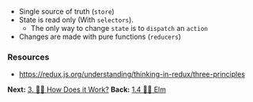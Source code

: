 - Single source of truth (`store`)
- State is read only (With `selectors`). 
	- The only way to change `state` is to `dispatch` an `action`
- Changes are made with pure functions (`reducers`)

### Resources
- https://redux.js.org/understanding/thinking-in-redux/three-principles

**Next:** [3. 🤷‍♂️ How Does it Work?](3.%20🤷‍♂️%20How%20Does%20it%20Work?.md)
**Back:** [1.4 👩‍🎤 Elm](1.4%20👩‍🎤%20Elm.md)